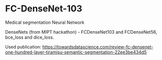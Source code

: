 # FC-DenseNet-103
Medical segmentation Neural Network

DenseNets (from MIPT hackathon) - FCDenseNet103 and FCDenseNet56, bce_loss and dice_loss.

Used publication: https://towardsdatascience.com/review-fc-densenet-one-hundred-layer-tiramisu-semantic-segmentation-22ee3be434d5
